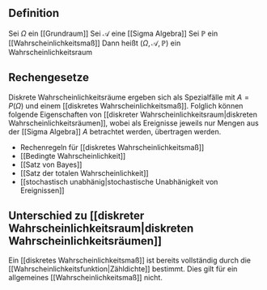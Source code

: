 ## Definition

Sei $\Omega$ ein [[Grundraum]]
Sei $\mathcal{A}$ eine [[Sigma Algebra]]
Sei $\mathbb{P}$ ein [[Wahrscheinlichkeitsmaß]]
Dann heißt $(\Omega, \mathcal{A}, \mathbb{P})$ ein Wahrscheinlichkeitsraum

## Rechengesetze

Diskrete Wahrscheinlichkeitsräume ergeben sich als Spezialfälle mit $A = P (\Omega)$ und einem [[diskretes Wahrscheinlichkeitsmaß]].
Folglich können folgende Eigenschaften von [[diskreter Wahrscheinlichkeitsraum|diskreten Wahrscheinlichkeitsräumen]], wobei als Ereignisse jeweils nur Mengen aus der [[Sigma Algebra]] $A$ betrachtet werden, übertragen werden.

- Rechenregeln für [[diskretes Wahrscheinlichkeitsmaß]]
- [[Bedingte Wahrscheinlichkeit]]
- [[Satz von Bayes]]
- [[Satz der totalen Wahrscheinlichkeit]]
- [[stochastisch unabhänig|stochastische Unabhänigkeit von Ereignissen]]

## Unterschied zu [[diskreter Wahrscheinlichkeitsraum|diskreten Wahrscheinlichkeitsräumen]]

Ein [[diskretes Wahrscheinlichkeitsmaß]] ist bereits vollständig durch die [[Wahrscheinlichkeitsfunktion|Zähldichte]] bestimmt. Dies gilt für ein allgemeines [[Wahrscheinlichkeitsmaß]] nicht.
